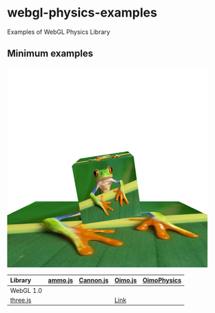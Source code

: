 # webgl-physics-examples
Examples of WebGL Physics Library 


## Minimum examples

![](assets/screenshot/minimum.png)

|Library                                                      |[ammo.js](https://github.com/kripken/ammo.js/)               |[Cannon.js](https://github.com/schteppe/cannon.js)           |[Oimo.js](https://github.com/lo-th/Oimo.js/)                                        |[OimoPhysics](https://github.com/saharan/OimoPhysics)        |
|:------------------------------------------------------------|:------------------------------------------------------------|:------------------------------------------------------------|:-----------------------------------------------------------------------------------|:------------------------------------------------------------|
|WebGL 1.0                                                    |                                                             |                                                             |                                                                                    |                                                             |
|[three.js](https://github.com/mrdoob/three.js/)              |                                                             |                                                             |[Link](https://cx20.github.io/webgl-physics-examples/examples/threejs/oimo/minimum/)|                                                             |
